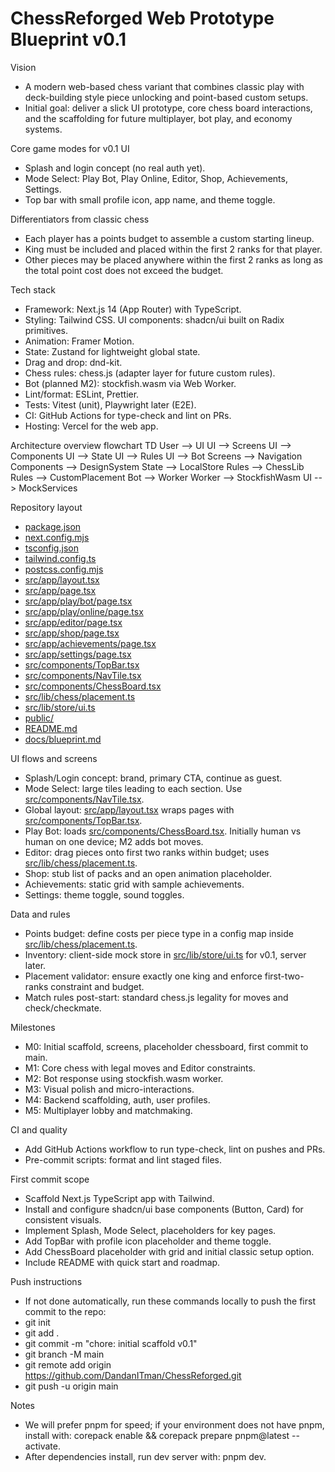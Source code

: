 # ChessReforged Web Prototype Blueprint v0.1

Vision
- A modern web-based chess variant that combines classic play with deck-building style piece unlocking and point-based custom setups.
- Initial goal: deliver a slick UI prototype, core chess board interactions, and the scaffolding for future multiplayer, bot play, and economy systems.

Core game modes for v0.1 UI
- Splash and login concept (no real auth yet).
- Mode Select: Play Bot, Play Online, Editor, Shop, Achievements, Settings.
- Top bar with small profile icon, app name, and theme toggle.

Differentiators from classic chess
- Each player has a points budget to assemble a custom starting lineup.
- King must be included and placed within the first 2 ranks for that player.
- Other pieces may be placed anywhere within the first 2 ranks as long as the total point cost does not exceed the budget.

Tech stack
- Framework: Next.js 14 (App Router) with TypeScript.
- Styling: Tailwind CSS. UI components: shadcn/ui built on Radix primitives.
- Animation: Framer Motion.
- State: Zustand for lightweight global state.
- Drag and drop: dnd-kit.
- Chess rules: chess.js (adapter layer for future custom rules).
- Bot (planned M2): stockfish.wasm via Web Worker.
- Lint/format: ESLint, Prettier.
- Tests: Vitest (unit), Playwright later (E2E).
- CI: GitHub Actions for type-check and lint on PRs.
- Hosting: Vercel for the web app.

Architecture overview
flowchart TD
User --> UI
UI --> Screens
UI --> Components
UI --> State
UI --> Rules
UI --> Bot
Screens --> Navigation
Components --> DesignSystem
State --> LocalStore
Rules --> ChessLib
Rules --> CustomPlacement
Bot --> Worker
Worker --> StockfishWasm
UI --> MockServices

Repository layout
- [package.json](package.json)
- [next.config.mjs](next.config.mjs)
- [tsconfig.json](tsconfig.json)
- [tailwind.config.ts](tailwind.config.ts)
- [postcss.config.mjs](postcss.config.mjs)
- [src/app/layout.tsx](src/app/layout.tsx)
- [src/app/page.tsx](src/app/page.tsx)
- [src/app/play/bot/page.tsx](src/app/play/bot/page.tsx)
- [src/app/play/online/page.tsx](src/app/play/online/page.tsx)
- [src/app/editor/page.tsx](src/app/editor/page.tsx)
- [src/app/shop/page.tsx](src/app/shop/page.tsx)
- [src/app/achievements/page.tsx](src/app/achievements/page.tsx)
- [src/app/settings/page.tsx](src/app/settings/page.tsx)
- [src/components/TopBar.tsx](src/components/TopBar.tsx)
- [src/components/NavTile.tsx](src/components/NavTile.tsx)
- [src/components/ChessBoard.tsx](src/components/ChessBoard.tsx)
- [src/lib/chess/placement.ts](src/lib/chess/placement.ts)
- [src/lib/store/ui.ts](src/lib/store/ui.ts)
- [public/](public)
- [README.md](README.md)
- [docs/blueprint.md](docs/blueprint.md)

UI flows and screens
- Splash/Login concept: brand, primary CTA, continue as guest.
- Mode Select: large tiles leading to each section. Use [src/components/NavTile.tsx](src/components/NavTile.tsx).
- Global layout: [src/app/layout.tsx](src/app/layout.tsx) wraps pages with [src/components/TopBar.tsx](src/components/TopBar.tsx).
- Play Bot: loads [src/components/ChessBoard.tsx](src/components/ChessBoard.tsx). Initially human vs human on one device; M2 adds bot moves.
- Editor: drag pieces onto first two ranks within budget; uses [src/lib/chess/placement.ts](src/lib/chess/placement.ts).
- Shop: stub list of packs and an open animation placeholder.
- Achievements: static grid with sample achievements.
- Settings: theme toggle, sound toggles.

Data and rules
- Points budget: define costs per piece type in a config map inside [src/lib/chess/placement.ts](src/lib/chess/placement.ts).
- Inventory: client-side mock store in [src/lib/store/ui.ts](src/lib/store/ui.ts) for v0.1, server later.
- Placement validator: ensure exactly one king and enforce first-two-ranks constraint and budget.
- Match rules post-start: standard chess.js legality for moves and check/checkmate.

Milestones
- M0: Initial scaffold, screens, placeholder chessboard, first commit to main.
- M1: Core chess with legal moves and Editor constraints.
- M2: Bot response using stockfish.wasm worker.
- M3: Visual polish and micro-interactions.
- M4: Backend scaffolding, auth, user profiles.
- M5: Multiplayer lobby and matchmaking.

CI and quality
- Add GitHub Actions workflow to run type-check, lint on pushes and PRs.
- Pre-commit scripts: format and lint staged files.

First commit scope
- Scaffold Next.js TypeScript app with Tailwind.
- Install and configure shadcn/ui base components (Button, Card) for consistent visuals.
- Implement Splash, Mode Select, placeholders for key pages.
- Add TopBar with profile icon placeholder and theme toggle.
- Add ChessBoard placeholder with grid and initial classic setup option.
- Include README with quick start and roadmap.

Push instructions
- If not done automatically, run these commands locally to push the first commit to the repo:
- git init
- git add .
- git commit -m "chore: initial scaffold v0.1"
- git branch -M main
- git remote add origin https://github.com/DandanITman/ChessReforged.git
- git push -u origin main

Notes
- We will prefer pnpm for speed; if your environment does not have pnpm, install with: corepack enable && corepack prepare pnpm@latest --activate.
- After dependencies install, run dev server with: pnpm dev.